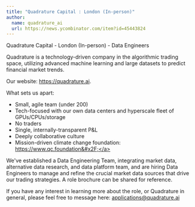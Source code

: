 ```yaml
---
title: "Quadrature Capital : London (In-person)"
author:
  name: quadrature_ai
  url: https://news.ycombinator.com/item?id=45443824
---
```

Quadrature Capital - London (In-person) - Data Engineers

Quadrature is a technology-driven company in the algorithmic trading space, utilizing advanced machine learning and large datasets to predict financial market trends.

Our website: <a href="https:&#x2F;&#x2F;quadrature.ai" rel="nofollow">https:&#x2F;&#x2F;quadrature.ai</a>.

What sets us apart:
- Small, agile team (under 200)
- Tech-focused with our own data centers and hyperscale fleet of GPUs&#x2F;CPUs&#x2F;storage
- No traders
- Single, internally-transparent P&amp;L
- Deeply collaborative culture
- Mission-driven climate change foundation: <a href="https:&#x2F;&#x2F;www.qc.foundation&#x2F;" rel="nofollow">https:&#x2F;&#x2F;www.qc.foundation&#x2F;</a>

We&#x27;ve established a Data Engineering Team, integrating market data, alternative data research, and data platform team, and are hiring Data Engineers to manage and refine the crucial market data sources that drive our trading strategies. A role brochure can be shared for reference.

If you have any interest in learning more about the role, or Quadrature in general, please feel free to message here: applications@quadrature.ai
<JobApplication />
